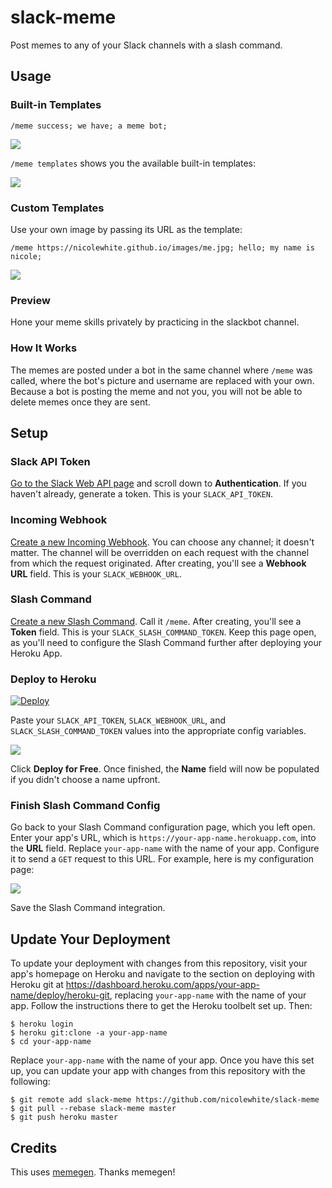 # slack-meme
Post memes to any of your Slack channels with a slash command.

## Usage

### Built-in Templates

`/meme success; we have; a meme bot;`

<img src="http://i.imgur.com/SBLRFSo.png">

`/meme templates` shows you the available built-in templates:

<img src="http://i.imgur.com/JYigq3k.png">

### Custom Templates
Use your own image by passing its URL as the template:

`/meme https://nicolewhite.github.io/images/me.jpg; hello; my name is nicole;`

<img src="http://i.imgur.com/OVhBlmt.png">

### Preview

Hone your meme skills privately by practicing in the slackbot channel.

### How It Works

The memes are posted under a bot in the same channel where `/meme` was called, where the bot's picture and username are replaced with your own. Because a bot is posting the meme and not you, you will not be able to delete memes once they are sent.

## Setup

### Slack API Token

[Go to the Slack Web API page](https://api.slack.com/web) and scroll down to **Authentication**. If you haven't already, generate a token. This is your `SLACK_API_TOKEN`.

### Incoming Webhook

[Create a new Incoming Webhook](https://my.slack.com/services/new/incoming-webhook/). You can choose any channel; it doesn't matter. 
The channel will be overridden on each request with the channel from which the request originated. After creating, you'll see 
a **Webhook URL** field. This is your `SLACK_WEBHOOK_URL`.

### Slash Command

[Create a new Slash Command](https://my.slack.com/services/new/slash-commands). Call it `/meme`. After creating, you'll see a **Token** field. This is your `SLACK_SLASH_COMMAND_TOKEN`. Keep this page open, as you'll need to configure the Slash Command further after deploying your Heroku App.

### Deploy to Heroku
[![Deploy](https://www.herokucdn.com/deploy/button.png)](https://heroku.com/deploy)

Paste your `SLACK_API_TOKEN`, `SLACK_WEBHOOK_URL`, and `SLACK_SLASH_COMMAND_TOKEN` values into the appropriate config variables.

<img src="http://i.imgur.com/reNOSXe.png">

Click **Deploy for Free**. Once finished, the **Name** field will now be populated if you didn't choose a name upfront.

### Finish Slash Command Config

Go back to your Slash Command configuration page, which you left open. Enter your app's URL, which is `https://your-app-name.herokuapp.com`, into the **URL** field. Replace `your-app-name` with the name of your app. Configure it to send a `GET` request to this URL. For example, here is my configuration page:

<img src="http://i.imgur.com/mFtpKDX.png">

Save the Slash Command integration.

## Update Your Deployment

To update your deployment with changes from this repository, visit your app's homepage on Heroku and navigate to the section on deploying with Heroku git at https://dashboard.heroku.com/apps/your-app-name/deploy/heroku-git, replacing `your-app-name` with the name of your app. Follow the instructions there to get the Heroku toolbelt set up. Then:

```
$ heroku login
$ heroku git:clone -a your-app-name
$ cd your-app-name
```

Replace `your-app-name` with the name of your app. Once you have this set up, you can update your app with changes from this repository with the following:

```
$ git remote add slack-meme https://github.com/nicolewhite/slack-meme
$ git pull --rebase slack-meme master
$ git push heroku master
```

## Credits

This uses [memegen](https://github.com/jacebrowning/memegen). Thanks memegen!
